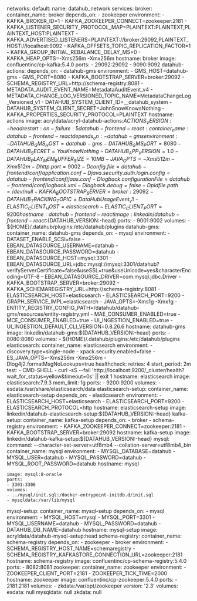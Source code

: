 networks:
  default:
    name: datahub_network
services:
  broker:
    container_name: broker
    depends_on:
    - zookeeper
    environment:
    - KAFKA_BROKER_ID=1
    - KAFKA_ZOOKEEPER_CONNECT=zookeeper:2181
    - KAFKA_LISTENER_SECURITY_PROTOCOL_MAP=PLAINTEXT:PLAINTEXT,PLAINTEXT_HOST:PLAINTEXT
    - KAFKA_ADVERTISED_LISTENERS=PLAINTEXT://broker:29092,PLAINTEXT_HOST://localhost:9092
    - KAFKA_OFFSETS_TOPIC_REPLICATION_FACTOR=1
    - KAFKA_GROUP_INITIAL_REBALANCE_DELAY_MS=0
    - KAFKA_HEAP_OPTS=-Xms256m -Xmx256m
    hostname: broker
    image: confluentinc/cp-kafka:5.4.0
    ports:
    - 29092:29092
    - 9090:9092
  datahub-actions:
    depends_on:
    - datahub-gms
    environment:
    - GMS_HOST=datahub-gms
    - GMS_PORT=8080
    - KAFKA_BOOTSTRAP_SERVER=broker:29092
    - SCHEMA_REGISTRY_URL=http://schema-registry:8081
    - METADATA_AUDIT_EVENT_NAME=MetadataAuditEvent_v4
    - METADATA_CHANGE_LOG_VERSIONED_TOPIC_NAME=MetadataChangeLog_Versioned_v1
    - DATAHUB_SYSTEM_CLIENT_ID=__datahub_system
    - DATAHUB_SYSTEM_CLIENT_SECRET=JohnSnowKnowsNothing
    - KAFKA_PROPERTIES_SECURITY_PROTOCOL=PLAINTEXT
    hostname: actions
    image: acryldata/acryl-datahub-actions:${ACTIONS_VERSION:-head}
    restart: on-failure:5
  datahub-frontend-react:
    container_name: datahub-frontend-react
    depends_on:
    - datahub-gms
    environment:
    - DATAHUB_GMS_HOST=datahub-gms
    - DATAHUB_GMS_PORT=8080
    - DATAHUB_SECRET=YouKnowNothing
    - DATAHUB_APP_VERSION=1.0
    - DATAHUB_PLAY_MEM_BUFFER_SIZE=10MB
    - JAVA_OPTS=-Xms512m -Xmx512m -Dhttp.port=9002 -Dconfig.file=datahub-frontend/conf/application.conf
      -Djava.security.auth.login.config=datahub-frontend/conf/jaas.conf -Dlogback.configurationFile=datahub-frontend/conf/logback.xml
      -Dlogback.debug=false -Dpidfile.path=/dev/null
    - KAFKA_BOOTSTRAP_SERVER=broker:29092
    - DATAHUB_TRACKING_TOPIC=DataHubUsageEvent_v1
    - ELASTIC_CLIENT_HOST=elasticsearch
    - ELASTIC_CLIENT_PORT=9200
    hostname: datahub-frontend-react
    image: linkedin/datahub-frontend-react:${DATAHUB_VERSION:-head}
    ports:
    - 9001:9002
    volumes:
    - ${HOME}/.datahub/plugins:/etc/datahub/plugins
  datahub-gms:
    container_name: datahub-gms
    depends_on:
    - mysql
    environment:
    - DATASET_ENABLE_SCSI=false
    - EBEAN_DATASOURCE_USERNAME=datahub
    - EBEAN_DATASOURCE_PASSWORD=datahub
    - EBEAN_DATASOURCE_HOST=mysql:3301
    - EBEAN_DATASOURCE_URL=jdbc:mysql://mysql:3301/datahub?verifyServerCertificate=false&useSSL=true&useUnicode=yes&characterEncoding=UTF-8
    - EBEAN_DATASOURCE_DRIVER=com.mysql.jdbc.Driver
    - KAFKA_BOOTSTRAP_SERVER=broker:29092
    - KAFKA_SCHEMAREGISTRY_URL=http://schema-registry:8081
    - ELASTICSEARCH_HOST=elasticsearch
    - ELASTICSEARCH_PORT=9200
    - GRAPH_SERVICE_IMPL=elasticsearch
    - JAVA_OPTS=-Xms1g -Xmx1g
    - ENTITY_REGISTRY_CONFIG_PATH=/datahub/datahub-gms/resources/entity-registry.yml
    - MAE_CONSUMER_ENABLED=true
    - MCE_CONSUMER_ENABLED=true
    - UI_INGESTION_ENABLED=true
    - UI_INGESTION_DEFAULT_CLI_VERSION=0.8.26.6
    hostname: datahub-gms
    image: linkedin/datahub-gms:${DATAHUB_VERSION:-head}
    ports:
    - 8080:8080
    volumes:
    - ${HOME}/.datahub/plugins:/etc/datahub/plugins
  elasticsearch:
    container_name: elasticsearch
    environment:
    - discovery.type=single-node
    - xpack.security.enabled=false
    - ES_JAVA_OPTS=-Xms256m -Xmx256m -Dlog4j2.formatMsgNoLookups=true
    healthcheck:
      retries: 4
      start_period: 2m
      test:
      - CMD-SHELL
      - curl -sS --fail 'http://localhost:9200/_cluster/health?wait_for_status=yellow&timeout=0s'
        || exit 1
    hostname: elasticsearch
    image: elasticsearch:7.9.3
    mem_limit: 1g
    ports:
    - 9200:9200
    volumes:
    - esdata:/usr/share/elasticsearch/data
  elasticsearch-setup:
    container_name: elasticsearch-setup
    depends_on:
    - elasticsearch
    environment:
    - ELASTICSEARCH_HOST=elasticsearch
    - ELASTICSEARCH_PORT=9200
    - ELASTICSEARCH_PROTOCOL=http
    hostname: elasticsearch-setup
    image: linkedin/datahub-elasticsearch-setup:${DATAHUB_VERSION:-head}
  kafka-setup:
    container_name: kafka-setup
    depends_on:
    - broker
    - schema-registry
    environment:
    - KAFKA_ZOOKEEPER_CONNECT=zookeeper:2181
    - KAFKA_BOOTSTRAP_SERVER=broker:29092
    hostname: kafka-setup
    image: linkedin/datahub-kafka-setup:${DATAHUB_VERSION:-head}
  mysql:
    command: --character-set-server=utf8mb4 --collation-server=utf8mb4_bin
    container_name: mysql
    environment:
    - MYSQL_DATABASE=datahub
    - MYSQL_USER=datahub
    - MYSQL_PASSWORD=datahub
    - MYSQL_ROOT_PASSWORD=datahub
    hostname: mysql
    
    image: mysql:8-oracle
    ports:
    - 3301:3306
    volumes:
    - ../mysql/init.sql:/docker-entrypoint-initdb.d/init.sql
    - mysqldata:/var/lib/mysql
  mysql-setup:
    container_name: mysql-setup
    depends_on:
    - mysql
    environment:
    - MYSQL_HOST=mysql
    - MYSQL_PORT=3301
    - MYSQL_USERNAME=datahub
    - MYSQL_PASSWORD=datahub
    - DATAHUB_DB_NAME=datahub
    hostname: mysql-setup
    image: acryldata/datahub-mysql-setup:head
  schema-registry:
    container_name: schema-registry
    depends_on:
    - zookeeper
    - broker
    environment:
    - SCHEMA_REGISTRY_HOST_NAME=schemaregistry
    - SCHEMA_REGISTRY_KAFKASTORE_CONNECTION_URL=zookeeper:2181
    hostname: schema-registry
    image: confluentinc/cp-schema-registry:5.4.0
    ports:
    - 8082:8081
  zookeeper:
    container_name: zookeeper
    environment:
    - ZOOKEEPER_CLIENT_PORT=2181
    - ZOOKEEPER_TICK_TIME=2000
    hostname: zookeeper
    image: confluentinc/cp-zookeeper:5.4.0
    ports:
    - 2181:2181
    volumes:
    - zkdata:/var/opt/zookeeper
version: '2.3'
volumes:
  esdata: null
  mysqldata: null
  zkdata: null
